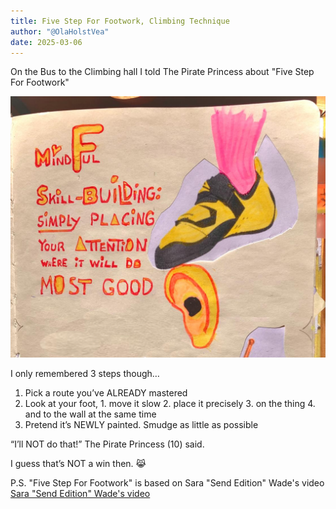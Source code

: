 ```yaml
---
title: Five Step For Footwork, Climbing Technique
author: "@OlaHolstVea"
date: 2025-03-06
---
```


On the Bus to the Climbing hall I told The Pirate Princess about "Five Step For Footwork"

![a climbing shoe](./silent.png)

I only remembered 3 steps though…

1. Pick a route you’ve ALREADY mastered
2.  Look at your foot,
        1.  move it slow
        2.  place it precisely
        3.  on the thing
        4.  and to the wall at the same time
3. Pretend it’s NEWLY painted. Smudge as little as possible

“I’ll NOT do that!” The Pirate Princess (10) said.

I guess that’s NOT a win then. 😹

P.S.
"Five Step For Footwork"
is based on Sara "Send Edition" Wade's video [Sara "Send Edition" Wade's video ](https://t.co/bmyZyf7Mmf)